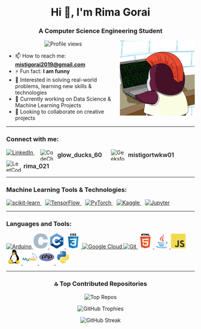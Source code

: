 <!-- Header -->
<h1 align="center">Hi 👋, I'm Rima Gorai</h1>
<h3 align="center">A Computer Science Engineering Student</h3>

<!-- Profile GIF -->
<img align="right" height="200" src="https://github.com/Rima0000/Rima0000/blob/main/giphy.webp" alt="Profile GIF" />

<!-- Profile Views Badge -->
<p align="center">
  <img src="https://komarev.com/ghpvc/?username=Rima0000&label=Profile%20views&color=0e75b6&style=flat" alt="Profile views" />
</p>

<!-- About Me -->
- 📫 How to reach me: **mistigorai2019@gmail.com**  
- ⚡ Fun fact: **I am funny**  
- 👀 Interested in solving real-world problems, learning new skills & technologies  
- 🌱 Currently working on Data Science & Machine Learning Projects  
- 💞️ Looking to collaborate on creative projects  

---

<!-- Social Links -->
<h3 align="left">Connect with me:</h3>
<p align="left">
  <a href="https://linkedin.com/in/rimagorai" target="_blank" rel="noopener noreferrer" style="margin-right:15px;">
    <img src="https://raw.githubusercontent.com/rahuldkjain/github-profile-readme-generator/master/src/images/icons/Social/linked-in-alt.svg" alt="LinkedIn" height="30" width="40" />
  </a>
  <a href="https://www.codechef.com/users/glow_ducks_60" target="_blank" rel="noopener noreferrer" style="margin-right:20px; display: inline-flex; align-items: center; text-decoration: none; color: inherit;">
    <img src="https://cdn.jsdelivr.net/npm/simple-icons@3.1.0/icons/codechef.svg" alt="CodeChef" height="30" width="40" />
    <span style="margin-left: 6px; font-weight: 600; font-size: 16px;">glow_ducks_60</span>
  </a>
  <a href="https://www.geeksforgeeks.org/user/mistigortwkw01/" target="_blank" rel="noopener noreferrer" style="margin-right:20px; display: inline-flex; align-items: center; text-decoration: none; color: inherit;">
    <img src="https://cdn.jsdelivr.net/npm/simple-icons@3.1.0/icons/geeksforgeeks.svg" alt="GeeksforGeeks" height="30" width="40" />
    <span style="margin-left: 6px; font-weight: 600; font-size: 16px;">mistigortwkw01</span>
  </a>
  <a href="https://leetcode.com/u/rima_021/" target="_blank" rel="noopener noreferrer" style="display: inline-flex; align-items: center; text-decoration: none; color: inherit;">
    <img src="https://cdn.jsdelivr.net/npm/simple-icons@3.1.0/icons/leetcode.svg" alt="LeetCode" height="30" width="40" />
    <span style="margin-left: 6px; font-weight: 600; font-size: 16px;">rima_021</span>
  </a>
</p>


---

<!-- Machine Learning Tools & Technologies -->
<h3 align="left">Machine Learning Tools & Technologies:</h3>
<p align="left">
  <a href="https://scikit-learn.org/" target="_blank" rel="noopener noreferrer" style="margin-right:10px;">
    <img src="https://upload.wikimedia.org/wikipedia/commons/0/05/Scikit_learn_logo_small.svg" alt="scikit-learn" width="40" height="40" />
  </a>
  <a href="https://www.tensorflow.org/" target="_blank" rel="noopener noreferrer" style="margin-right:10px;">
    <img src="https://upload.wikimedia.org/wikipedia/commons/2/2d/Tensorflow_logo.svg" alt="TensorFlow" width="40" height="40" />
  </a>
  <a href="https://pytorch.org/" target="_blank" rel="noopener noreferrer" style="margin-right:10px;">
    <img src="https://upload.wikimedia.org/wikipedia/commons/1/10/PyTorch_logo_icon.svg" alt="PyTorch" width="40" height="40" />
  </a>
  <a href="https://www.kaggle.com/" target="_blank" rel="noopener noreferrer" style="margin-right:10px;">
    <img src="https://upload.wikimedia.org/wikipedia/commons/1/1a/Kaggle_logo.svg" alt="Kaggle" width="40" height="40" />
  </a>
  <a href="https://www.jupyter.org/" target="_blank" rel="noopener noreferrer">
    <img src="https://upload.wikimedia.org/wikipedia/commons/3/38/Jupyter_logo.svg" alt="Jupyter" width="40" height="40" />
  </a>
</p>

---

<!-- Languages & Tools -->
<h3 align="left">Languages and Tools:</h3>
<p align="left"> 
  <a href="https://www.arduino.cc/" target="_blank" rel="noopener noreferrer"> 
    <img src="https://cdn.worldvectorlogo.com/logos/arduino-1.svg" alt="Arduino" width="40" height="40"/> 
  </a> 
  <a href="https://www.cprogramming.com/" target="_blank" rel="noopener noreferrer"> 
    <img src="https://raw.githubusercontent.com/devicons/devicon/master/icons/c/c-original.svg" alt="C" width="40" height="40"/> 
  </a> 
  <a href="https://www.w3schools.com/cpp/" target="_blank" rel="noopener noreferrer"> 
    <img src="https://raw.githubusercontent.com/devicons/devicon/master/icons/cplusplus/cplusplus-original.svg" alt="C++" width="40" height="40"/> 
  </a> 
  <a href="https://www.w3schools.com/css/" target="_blank" rel="noopener noreferrer"> 
    <img src="https://raw.githubusercontent.com/devicons/devicon/master/icons/css3/css3-original-wordmark.svg" alt="CSS3" width="40" height="40"/> 
  </a> 
  <a href="https://cloud.google.com" target="_blank" rel="noopener noreferrer"> 
    <img src="https://www.vectorlogo.zone/logos/google_cloud/google_cloud-icon.svg" alt="Google Cloud" width="40" height="40"/> 
  </a> 
  <a href="https://git-scm.com/" target="_blank" rel="noopener noreferrer"> 
    <img src="https://www.vectorlogo.zone/logos/git-scm/git-scm-icon.svg" alt="Git" width="40" height="40"/> 
  </a> 
  <a href="https://www.w3.org/html/" target="_blank" rel="noopener noreferrer"> 
    <img src="https://raw.githubusercontent.com/devicons/devicon/master/icons/html5/html5-original-wordmark.svg" alt="HTML5" width="40" height="40"/> 
  </a> 
  <a href="https://www.java.com" target="_blank" rel="noopener noreferrer"> 
    <img src="https://raw.githubusercontent.com/devicons/devicon/master/icons/java/java-original.svg" alt="Java" width="40" height="40"/> 
  </a> 
  <a href="https://developer.mozilla.org/en-US/docs/Web/JavaScript" target="_blank" rel="noopener noreferrer"> 
    <img src="https://raw.githubusercontent.com/devicons/devicon/master/icons/javascript/javascript-original.svg" alt="JavaScript" width="40" height="40"/> 
  </a> 
  <a href="https://www.linux.org/" target="_blank" rel="noopener noreferrer"> 
    <img src="https://raw.githubusercontent.com/devicons/devicon/master/icons/linux/linux-original.svg" alt="Linux" width="40" height="40"/> 
  </a> 
  <a href="https://www.mysql.com/" target="_blank" rel="noopener noreferrer"> 
    <img src="https://raw.githubusercontent.com/devicons/devicon/master/icons/mysql/mysql-original-wordmark.svg" alt="MySQL" width="40" height="40"/> 
  </a> 
  <a href="https://www.php.net" target="_blank" rel="noopener noreferrer"> 
    <img src="https://raw.githubusercontent.com/devicons/devicon/master/icons/php/php-original.svg" alt="PHP" width="40" height="40"/> 
  </a> 
  <a href="https://www.python.org" target="_blank" rel="noopener noreferrer"> 
    <img src="https://raw.githubusercontent.com/devicons/devicon/master/icons/python/python-original.svg" alt="Python" width="40" height="40"/> 
  </a> 
</p>

---

<!-- Top Contributed Repositories -->
<h3 align="center">🔝 Top Contributed Repositories</h3>
<p align="center">
  <img src="https://github-contributor-stats.vercel.app/api?username=Rima0000&limit=5&theme=dark&combine_all_yearly_contributions=true" alt="Top Repos" />
</p>



<!-- GitHub Trophies -->
<p align="center">
  <img src="https://github-profile-trophy.vercel.app/?username=Rima0000&theme=radical&no-frame=false&no-bg=false&margin-w=4" alt="GitHub Trophies" />
</p>
<!-- GitHub Streak -->
<p align="center">
  <img src="https://streak-stats.demolab.com?user=Rima0000&theme=radical" alt="GitHub Streak" />
</p>
